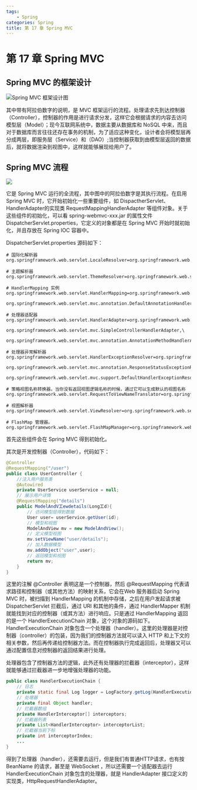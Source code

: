 ```yaml
---
tags:
	- Spring
categories: Spring
title: 第 17 章 Spring MVC
---
```

# 第 17 章 Spring MVC

## Spring MVC 的框架设计

<!--more-->

![Spring MVC 框架设计图](http://blogimg.nos-eastchina1.126.net/shenwf20190421060506-224411.jpg)

其中带有阿拉伯数字的说明，是 MVC 框架运行的流程。处理请求先到达控制器（Controller），控制器的作用是进行请求分发，这样它会根据请求的内容去访问模型层（Model）；现今互联网系统中，数据主要从数据库和 NoSQL 中来，而且对于数据库而言往往还存在事务的机制，为了适应这种变化，设计者会将模型层再分成两层，即服务层（Service）和（DAO）;当控制器获取到由模型层返回的数据后，就将数据渲染到视图中，这样就能够展现给用户了。

## Spring MVC 流程

![](http://blogimg.nos-eastchina1.126.net/shenwf20190421074655-629111.jpg)

它是 Spring MVC 运行的全流程，其中图中的阿拉伯数字是其执行流程。在启用 Spring MVC 时，它开始初始化一些重要组件，如 DispactherServlet、HandlerAdapter的实现类 RequestMappingHandlerAdapter 等组件对象。关于这些组件的初始化，可以看 spring-webmvc-xxx.jar 的属性文件 DispatcherServlet.properties，它定义的对象都是在 Spring MVC 开始时就初始化，并且存放在 Spring IOC 容器中。

DispatcherServlet.properties 源码如下：

```properties
# 国际化解析器
org.springframework.web.servlet.LocaleResolver=org.springframework.web.servlet.i18n.AcceptHeaderLocaleResolver

# 主题解析器
org.springframework.web.servlet.ThemeResolver=org.springframework.web.servlet.theme.FixedThemeResolver

# HandlerMapping 实例
org.springframework.web.servlet.HandlerMapping=org.springframework.web.servlet.handler.BeanNameUrlHandlerMapping,\
	org.springframework.web.servlet.mvc.annotation.DefaultAnnotationHandlerMapping
	
# 处理器适配器	
org.springframework.web.servlet.HandlerAdapter=org.springframework.web.servlet.mvc.HttpRequestHandlerAdapter,\
	org.springframework.web.servlet.mvc.SimpleControllerHandlerAdapter,\
	org.springframework.web.servlet.mvc.annotation.AnnotationMethodHandlerAdapter

# 处理器异常解析器
org.springframework.web.servlet.HandlerExceptionResolver=org.springframework.web.servlet.mvc.annotation.AnnotationMethodHandlerExceptionResolver,\
	org.springframework.web.servlet.mvc.annotation.ResponseStatusExceptionResolver,\
	org.springframework.web.servlet.mvc.support.DefaultHandlerExceptionResolver

# 策略视图名称转换器，当你没有返回视图逻辑名称的时候，通过它可以生成默认的视图名称
org.springframework.web.servlet.RequestToViewNameTranslator=org.springframework.web.servlet.view.DefaultRequestToViewNameTranslator

# 视图解析器
org.springframework.web.servlet.ViewResolver=org.springframework.web.servlet.view.InternalResourceViewResolver

# FlashMap 管理器。
org.springframework.web.servlet.FlashMapManager=org.springframework.web.servlet.support.SessionFlashMapManager
```

首先这些组件会在 Spring MVC 得到初始化。

其次是开发控制器（Controller），代码如下：

```java
@Controller
@RequestMapping("/user")
public class UserController {
    //注入用户服务类
    @Autowired
    private UserService userService = null;
    // 展示用户详情
    @RequestMapping("details")
    public ModelAndV工ewdetails(Long工d){
        // 访问模型层得到数据
        User user= userService.getUser(id); 
        // 模型和视图
        ModelAndView mv = new ModelAndView();
        // 定义模型视图
        mv.setViewName("user/details"); 
        // 加入数据模型
        mv.addObject("user",user);
        // 返回模型和视图
        return mv;
    }
}                             
```

这里的注解 @Controller 表明这是一个控制器，然后 @RequestMapping 代表请求路径和控制器（或其他方法）的映射关系，它会在Web 服务器启动 Spring MVC 时，被扫描到 HandlerMapping 的机制中存储，之后在用户发起请求被 DispatcherServlet 拦截后，通过 URI 和其他的条件，通过 HandlerMapper 机制就能找到对应的控制器（或其方法）进行响应。只是通过 HandlerMapping 返回的是一个 HandlerExecutionChain 对象，这个对象的源码如下。HandlerExecutionChain 对象包含一个处理器（handler）。这里的处理器是对控制器（controller）的包装，因为我们的控制器方法就可以读入 HTTP 和上下文的相关参数，然后再传递给控制器方法。而在控制器执行完成返回后，处理器又可以通过配置信息对控制器的返回结果进行处理。

处理器包含了控制器方法的逻辑，此外还有处理器的拦截器（interceptor），这样就能够通过拦截器进一步地增强处理器的功能。

```java
public class HandlerExecutionChain {
    // 日志
    private static final Log logger = LogFactory.getLog(HandlerExecutionChain.class);
    // 处理器
    private final Object handler;
    // 拦截器数组
    private HandlerInterceptor[] interceptors;
    // 拦截器列表
    private List<HandlerInterceptor> interceptorList;
    // 拦截器当前下标
    private int interceptorIndex;
    ...
}
```

得到了处理器（handler），还需要去运行，但是我们有普通HTTP请求，也有按 BeanName 的请求，甚至是 WebSocket ，所以还需要一个适配器去运行 HandlerExecutionChain 对象包含的处理器，就是 HandlerAdapter 接口定义的实现类，HttpRequestHandlerAdapter。